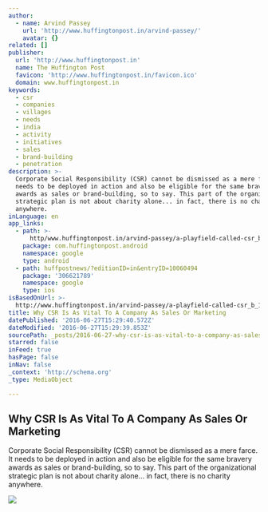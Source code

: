 ```yaml
---
author:
  - name: Arvind Passey
    url: 'http://www.huffingtonpost.in/arvind-passey/'
    avatar: {}
related: []
publisher:
  url: 'http://www.huffingtonpost.in'
  name: The Huffington Post
  favicon: 'http://www.huffingtonpost.in/favicon.ico'
  domain: www.huffingtonpost.in
keywords:
  - csr
  - companies
  - villages
  - needs
  - india
  - activity
  - initiatives
  - sales
  - brand-building
  - penetration
description: >-
  Corporate Social Responsibility (CSR) cannot be dismissed as a mere farce. It
  needs to be deployed in action and also be eligible for the same bravery
  awards as sales or brand-building, so to say. This part of the organizational
  strategic plan is not about charity alone... in fact, there is no charity
  anywhere.
inLanguage: en
app_links:
  - path: >-
      http/www.huffingtonpost.in/arvind-passey/a-playfield-called-csr_b_10060494.html
    package: com.huffingtonpost.android
    namespace: google
    type: android
  - path: huffpostnews/?editionID=in&entryID=10060494
    package: '306621789'
    namespace: google
    type: ios
isBasedOnUrl: >-
  http://www.huffingtonpost.in/arvind-passey/a-playfield-called-csr_b_10060494.html
title: Why CSR Is As Vital To A Company As Sales Or Marketing
datePublished: '2016-06-27T15:29:40.572Z'
dateModified: '2016-06-27T15:29:39.853Z'
sourcePath: _posts/2016-06-27-why-csr-is-as-vital-to-a-company-as-sales-or-marketing.md
starred: false
inFeed: true
hasPage: false
inNav: false
_context: 'http://schema.org'
_type: MediaObject

---
```

<article style=""><h1>Why CSR Is As Vital To A Company As Sales Or Marketing</h1><p>Corporate Social Responsibility (CSR) cannot be dismissed as a mere farce. It needs to be deployed in action and also be eligible for the same bravery awards as sales or brand-building, so to say. This part of the organizational strategic plan is not about charity alone... in fact, there is no charity anywhere.</p><img src="http://i.huffpost.com/gen/3956396/images/o-ETHICAL-INVESTING-facebook.jpg" /></article>